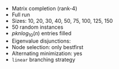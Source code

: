 - Matrix completion (rank-4)
- Full run
- Sizes: 10, 20, 30, 40, 50, 75, 100, 125, 150
- 50 random instances
- $p k n log_{10}(n)$ entries filled
- Eigenvalue disjunctions: 
- Node selection: only bestfirst
- Alternating minimization: yes
- `linear` branching strategy